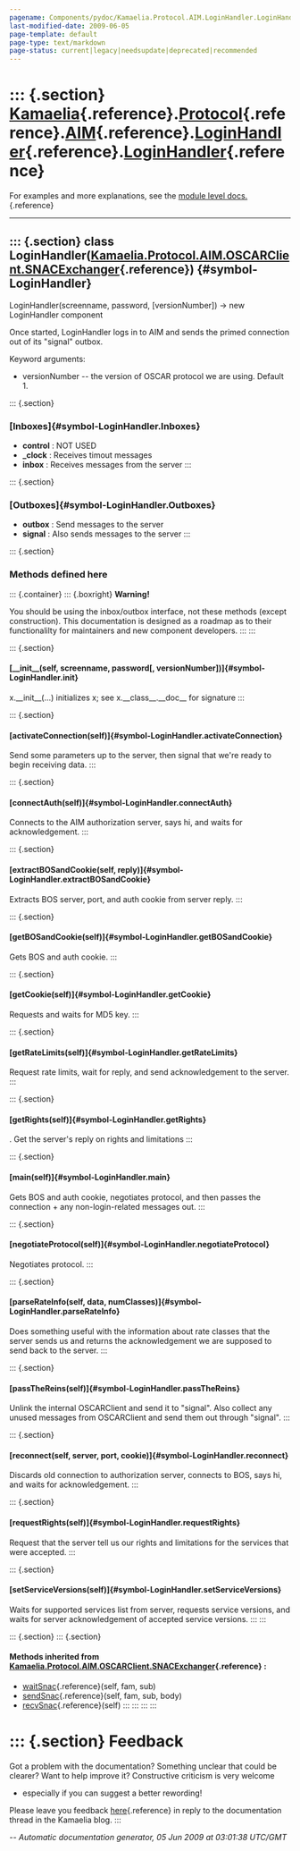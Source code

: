 ```yaml
---
pagename: Components/pydoc/Kamaelia.Protocol.AIM.LoginHandler.LoginHandler
last-modified-date: 2009-06-05
page-template: default
page-type: text/markdown
page-status: current|legacy|needsupdate|deprecated|recommended
---
```

::: {.section}
[Kamaelia](/Components/pydoc/Kamaelia.html){.reference}.[Protocol](/Components/pydoc/Kamaelia.Protocol.html){.reference}.[AIM](/Components/pydoc/Kamaelia.Protocol.AIM.html){.reference}.[LoginHandler](/Components/pydoc/Kamaelia.Protocol.AIM.LoginHandler.html){.reference}.[LoginHandler](/Components/pydoc/Kamaelia.Protocol.AIM.LoginHandler.LoginHandler.html){.reference}
=================================================================================================================================================================================================================================================================================================================================================================================

For examples and more explanations, see the [module level
docs.](/Components/pydoc/Kamaelia.Protocol.AIM.LoginHandler.html){.reference}

------------------------------------------------------------------------

::: {.section}
class LoginHandler([Kamaelia.Protocol.AIM.OSCARClient.SNACExchanger](/Components/pydoc/Kamaelia.Protocol.AIM.OSCARClient.SNACExchanger.html){.reference}) {#symbol-LoginHandler}
---------------------------------------------------------------------------------------------------------------------------------------------------------

LoginHandler(screenname, password, \[versionNumber\]) -\> new
LoginHandler component

Once started, LoginHandler logs in to AIM and sends the primed
connection out of its \"signal\" outbox.

Keyword arguments:

-   versionNumber \-- the version of OSCAR protocol we are using.
    Default 1.

::: {.section}
### [Inboxes]{#symbol-LoginHandler.Inboxes}

-   **control** : NOT USED
-   **\_clock** : Receives timout messages
-   **inbox** : Receives messages from the server
:::

::: {.section}
### [Outboxes]{#symbol-LoginHandler.Outboxes}

-   **outbox** : Send messages to the server
-   **signal** : Also sends messages to the server
:::

::: {.section}
### Methods defined here

::: {.container}
::: {.boxright}
**Warning!**

You should be using the inbox/outbox interface, not these methods
(except construction). This documentation is designed as a roadmap as to
their functionalilty for maintainers and new component developers.
:::
:::

::: {.section}
#### [\_\_init\_\_(self, screenname, password\[, versionNumber\])]{#symbol-LoginHandler.__init__}

x.\_\_init\_\_(\...) initializes x; see x.\_\_class\_\_.\_\_doc\_\_ for
signature
:::

::: {.section}
#### [activateConnection(self)]{#symbol-LoginHandler.activateConnection}

Send some parameters up to the server, then signal that we\'re ready to
begin receiving data.
:::

::: {.section}
#### [connectAuth(self)]{#symbol-LoginHandler.connectAuth}

Connects to the AIM authorization server, says hi, and waits for
acknowledgement.
:::

::: {.section}
#### [extractBOSandCookie(self, reply)]{#symbol-LoginHandler.extractBOSandCookie}

Extracts BOS server, port, and auth cookie from server reply.
:::

::: {.section}
#### [getBOSandCookie(self)]{#symbol-LoginHandler.getBOSandCookie}

Gets BOS and auth cookie.
:::

::: {.section}
#### [getCookie(self)]{#symbol-LoginHandler.getCookie}

Requests and waits for MD5 key.
:::

::: {.section}
#### [getRateLimits(self)]{#symbol-LoginHandler.getRateLimits}

Request rate limits, wait for reply, and send acknowledgement to the
server.
:::

::: {.section}
#### [getRights(self)]{#symbol-LoginHandler.getRights}

. Get the server\'s reply on rights and limitations
:::

::: {.section}
#### [main(self)]{#symbol-LoginHandler.main}

Gets BOS and auth cookie, negotiates protocol, and then passes the
connection + any non-login-related messages out.
:::

::: {.section}
#### [negotiateProtocol(self)]{#symbol-LoginHandler.negotiateProtocol}

Negotiates protocol.
:::

::: {.section}
#### [parseRateInfo(self, data, numClasses)]{#symbol-LoginHandler.parseRateInfo}

Does something useful with the information about rate classes that the
server sends us and returns the acknowledgement we are supposed to send
back to the server.
:::

::: {.section}
#### [passTheReins(self)]{#symbol-LoginHandler.passTheReins}

Unlink the internal OSCARClient and send it to \"signal\". Also collect
any unused messages from OSCARClient and send them out through
\"signal\".
:::

::: {.section}
#### [reconnect(self, server, port, cookie)]{#symbol-LoginHandler.reconnect}

Discards old connection to authorization server, connects to BOS, says
hi, and waits for acknowledgement.
:::

::: {.section}
#### [requestRights(self)]{#symbol-LoginHandler.requestRights}

Request that the server tell us our rights and limitations for the
services that were accepted.
:::

::: {.section}
#### [setServiceVersions(self)]{#symbol-LoginHandler.setServiceVersions}

Waits for supported services list from server, requests service
versions, and waits for server acknowledgement of accepted service
versions.
:::
:::

::: {.section}
::: {.section}
#### Methods inherited from [Kamaelia.Protocol.AIM.OSCARClient.SNACExchanger](/Components/pydoc/Kamaelia.Protocol.AIM.OSCARClient.SNACExchanger.html){.reference} :

-   [waitSnac](/Components/pydoc/Kamaelia.Protocol.AIM.OSCARClient.html#symbol-SNACExchanger.waitSnac){.reference}(self,
    fam, sub)
-   [sendSnac](/Components/pydoc/Kamaelia.Protocol.AIM.OSCARClient.html#symbol-SNACExchanger.sendSnac){.reference}(self,
    fam, sub, body)
-   [recvSnac](/Components/pydoc/Kamaelia.Protocol.AIM.OSCARClient.html#symbol-SNACExchanger.recvSnac){.reference}(self)
:::
:::
:::
:::

::: {.section}
Feedback
========

Got a problem with the documentation? Something unclear that could be
clearer? Want to help improve it? Constructive criticism is very welcome
- especially if you can suggest a better rewording!

Please leave you feedback
[here](../../../cgi-bin/blog/blog.cgi?rm=viewpost&nodeid=1142023701){.reference}
in reply to the documentation thread in the Kamaelia blog.
:::

*\-- Automatic documentation generator, 05 Jun 2009 at 03:01:38 UTC/GMT*
